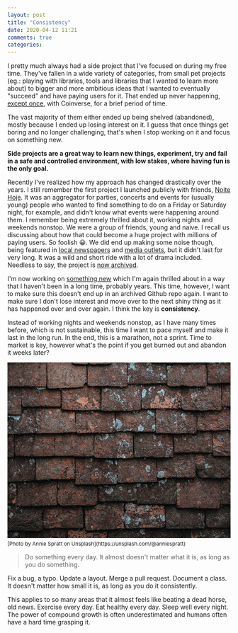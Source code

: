 ```yaml
---
layout: post
title: "Consistency"
date: 2020-04-12 11:21
comments: true
categories:
---
```


I pretty much always had a side project that I've focused on during my free time. They've fallen in a wide variety of categories, from small pet projects (eg.: playing with libraries, tools and libraries that I wanted to learn more about) to bigger and more ambitious ideas that I wanted to eventually "succeed" and have paying users for it. That ended up never happening, [except once](https://www.crunchbase.com/organization/coinverse), with Coinverse, for a brief period of time.

The vast majority of them either ended up being shelved (abandoned), mostly because I ended up losing interest on it. I guess that once things get boring and no longer challenging, that's when I stop working on it and focus on something new.

**Side projects are a great way to learn new things, experiment, try and fail in a safe and controlled environment, with low stakes, where having fun is the only goal.**

Recently I've realized how my approach has changed drastically over the years. I still remember the first project I launched publicly with friends, [Noite Hoje](http://noitehoje.com.br/). It was an aggregator for parties, concerts and events for (usually young) people who wanted to find something to do on a Friday or Saturday night, for example, and didn't know what events were happening around them. I remember being extremely thrilled about it, working nights and weekends nonstop. We were a group of friends, young and naive. I recall us discussing about how that could become a huge project with millions of paying users. So foolish 😀. We did end up making some noise though, being featured in [local newspapers](https://link.estadao.com.br/blogs/daniel-gonzales/dez-apps-de-musica-e-entretenimento-para-android-ios-e-windows-phone/) and [media outlets](https://www.techtudo.com.br/noticias/noticia/2011/08/noite-hoje-mostra-melhores-baladas-e-shows-da-sua-cidade-no-celular.html), but it didn't last for very long. It was a wild and short ride with a lot of drama included. Needless to say, the project is [now archived](https://github.com/noitehoje).

I'm now working on [something new](https://clairvoyancehq.com/) which I'm again thrilled about in a way that I haven't been in a long time, probably years. This time, however, I want to make sure this doesn't end up in an archived Github repo again. I want to make sure I don't lose interest and move over to the next shiny thing as it has happened over and over again. I think the key is **consistency**.

Instead of working nights and weekends nonstop, as I have many times before, which is not sustainable, this time I want to pace myself and make it last in the long run. In the end, this is a marathon, not a sprint. Time to market is key, however what's the point if you get burned out and abandon it weeks later?

<img src="/images/2020/04/annie-spratt-cnEzFsV4Y-k-unsplash.jpg" alt="Brick wall" title="A brick wall" />
<small>[Photo by Annie Spratt on Unsplash](https://unsplash.com/@anniespratt)</small>

> Do something every day. It almost doesn't matter what it is, as long as you do something.

Fix a bug, a typo. Update a layout. Merge a pull request. Document a class. It doesn't matter how small it is, as long as you do it consistently.

This applies to so many areas that it almost feels like beating a dead horse, old news. Exercise every day. Eat healthy every day. Sleep well every night. The power of compound growth is often underestimated and humans often have a hard time grasping it.